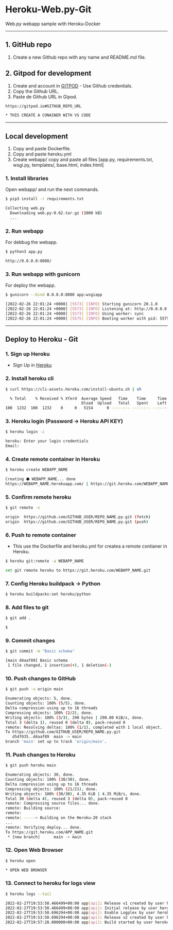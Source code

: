 # Heroku-Web.py-Git

Web.py webapp sample with Heroku-Docker

***

## 1. GitHub repo

1. Create a new Github repo with any name and README.md file.

## 2. Gitpod for development

1. Create and account in [GITPOD](https://gitpod.io) - Use Github credentials.
2. Copy the Github URL.
3. Paste de Github URL in Gipod.

```bash
https://gitpod.io#GITHUB_REPO_URL

* THIS CREATE A CONAINER WITH VS CODE 
```

***

## Local development

1. Copy and paste Dockerfile.
2. Copy and paste heroku.yml
3. Create webapp/ copy and paste all files [app.py, requirements.txt, wsgi.py, templates/, base.html, index.html]

### 1. Install libraries

Open webapp/ and run the next commands.

```bash
$ pip3 install -r requirements.txt

Collecting web.py
  Downloading web.py-0.62.tar.gz (1000 kB)
  ...
```

### 2. Run webapp

For debbug the webapp.

```bash
$ python3 app.py

http://0.0.0.0:8080/
```

### 3. Run webapp  with gunicorn

For deploy the webapp.

```bash
$ gunicorn --bind 0.0.0.0:8080 app:wsgiapp

[2022-02-26 22:01:24 +0000] [5573] [INFO] Starting gunicorn 20.1.0
[2022-02-26 22:01:24 +0000] [5573] [INFO] Listening at: http://0.0.0.0:8080 (5573)
[2022-02-26 22:01:24 +0000] [5573] [INFO] Using worker: sync
[2022-02-26 22:01:24 +0000] [5575] [INFO] Booting worker with pid: 5575
```

***

## Deploy to Heroku - Git

### 1. Sign up Heroku

* Sign Up in [Heroku](https://dashboard.heroku.com/)

### 2. Install heroku cli

```bash
$ curl https://cli-assets.heroku.com/install-ubuntu.sh | sh

  % Total    % Received % Xferd  Average Speed   Time    Time     Time  Current
                                 Dload  Upload   Total   Spent    Left  Speed
100  1232  100  1232    0     0   5154      0 --:--:-- --:--:-- --:--:--  5133
```

### 3. Heroku login (Password -> Heroku API KEY)

```bash
$ heroku login -i

heroku: Enter your login credentials
Email: 
```

### 4. Create remote container in Heroku

```bash
$ heroku create WEBAPP_NAME

Creating ⬢ WEBAPP_NAME... done
https://WEBAPP_NAME.herokuapp.com/ | https://git.heroku.com/WEBAPP_NAME.git
```

### 5. Confirm remote heroku

```bash
$ git remote -v

origin  https://github.com/GITHUB_USER/REPO_NAME.py.git (fetch)
origin  https://github.com/GITHUB_USER/REPO_NAME.py.git (push)
```

### 6. Push to remote container

* This use the Dockerfile and heroku.yml for createa a remote contianer in Heroku.

```bash
$ heroku git:remote -a WEBAPP_NAME

set git remote heroku to https://git.heroku.com/WEBAPP_NAME.git
```

### 7. Config Heroku buildpack -> Python

```bash
$ heroku buildpacks:set heroku/python
```

### 8. Add files to git

```bash
$ git add .

$
```

### 9. Commit changes

```bash
$ git commit -m "Basic schema"

[main d4aaf89] Basic schema
 1 file changed, 1 insertion(+), 1 deletion(-)
```

### 10. Push changes to GitHub

```bash
$ git push -u origin main

Enumerating objects: 5, done.
Counting objects: 100% (5/5), done.
Delta compression using up to 16 threads
Compressing objects: 100% (2/2), done.
Writing objects: 100% (3/3), 290 bytes | 290.00 KiB/s, done.
Total 3 (delta 1), reused 0 (delta 0), pack-reused 0
remote: Resolving deltas: 100% (1/1), completed with 1 local object.
To https://github.com/GITHUB_USER/REPO_NAME.py.git
   d54f035..d4aaf89  main -> main
branch 'main' set up to track 'origin/main'.
```

### 11. Push changes to Heroku

```bash
$ git push heroku main

Enumerating objects: 30, done.
Counting objects: 100% (30/30), done.
Delta compression using up to 16 threads
Compressing objects: 100% (21/21), done.
Writing objects: 100% (30/30), 4.35 KiB | 4.35 MiB/s, done.
Total 30 (delta 4), reused 3 (delta 0), pack-reused 0
remote: Compressing source files... done.
remote: Building source:
remote: 
remote: -----> Building on the Heroku-20 stack
...
remote: Verifying deploy... done.
To https://git.heroku.com/APP_NAME.git
 * [new branch]      main -> main
```

### 12. Open Web Browser

```bash
$ heroku open

* OPEN WEB BROWSER
```

### 13. Connect to heroku for logs view

```bash
$ heroku logs --tail

2022-02-27T19:53:50.466499+00:00 app[api]: Release v1 created by user heroku_user@gmail.com
2022-02-27T19:53:50.466499+00:00 app[api]: Initial release by user heroku_user@gmail.com
2022-02-27T19:53:50.696294+00:00 app[api]: Enable Logplex by user heroku_user@gmail.com
2022-02-27T19:53:50.696294+00:00 app[api]: Release v2 created by user heroku_user@gmail.com
2022-02-27T19:57:28.000000+00:00 app[api]: Build started by user heroku_user@gmail.com
```
